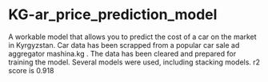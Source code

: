 # KG-ar_price_prediction_model

A workable model that allows you to predict the cost of a car on the market in Kyrgyzstan.
Car data has been scrapped from a popular car sale ad aggregator mashina.kg .
The data has been cleared and prepared for training the model. Several models were used, including stacking models.
r2 score is 0.918
